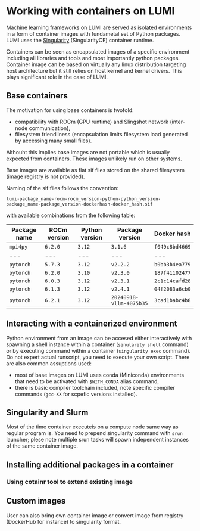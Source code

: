 # Working with containers on LUMI

Machine learning frameworks on LUMI are served as isolated environments in a form of container images with fundametal set of Python packages. LUMI uses the [Singularity](https://docs.sylabs.io/guides/main/user-guide/) (SingularityCE) container runtime.

Containers can be seen as encapsulated images of a specific environment including all libraries and tools and most importantly python packages. Container image can be based on virtually any linux distribution targeting host architecture but it still relies on host kernel and kernel drivers. This plays significant role in the case of LUMI.

## Base containers

The motivation for using base containers is twofold: 

 - compatibility with ROCm (GPU runtime) and Slingshot network (inter-node communication), 
 - filesystem friendliness (encapsulation limits filesystem load generated by accessing many small files).

Althouht this implies base images are not portable which is usually expected from containers. These images unlikely run on other systems. 

Base images are available as flat sif files stored on the shared filesystem (image registry is not provided).

Naming of the sif files follows the convention: 

```
lumi-package_name-rocm-rocm_version-python-python_version-package_name-package_version-dockerhash-docker_hash.sif
``` 

with available combinations from the following table:

| Package name | ROCm version | Python version | Package version | Docker hash | 
| --- | --- | --- | --- | --- | 
|  `mpi4py` | `6.2.0` | `3.12` | `3.1.6` | `f049c8bd4669` |
| --- | --- | --- | --- | --- | 
| `pytorch` | `5.7.3` | `3.12` | `v2.2.2` | `b0bb3b4ea779` |
| `pytorch` | `6.2.0` | `3.10` | `v2.3.0` | `187f41102477` |
| `pytorch` | `6.0.3` | `3.12` | `v2.3.1` | `2c1c14cafd28` |
| `pytorch` | `6.1.3` | `3.12` | `v2.4.1` | `04f2083a6cb0` |
| `pytorch` | `6.2.1` | `3.12` | `20240918-vllm-4075b35` | `3cad1babc4b8` |


## Interacting with a containerized environment

Python environment from an image can be accesed either interactively with spawning a shell instance within a container (`sinularity shell` command) or by executing command within a container (`singularity exec` command). Do not expert actual runscript, you need to execute your own script. There are also common assuptions used:

 - most of base images on LUMI uses conda (Miniconda) environments that need to be activated with `$WITH_CONDA` alias command,
 - there is basic compiler toolchain included, note specific compiler commands (`gcc-XX` for scpefic versions installed).

## Singularity and Slurm

Most of the time container executeis on a compute node same way as regular program is. You need to prepend singularity command with `srun` launcher; plese note multiple srun tasks will spawn independent instances of the same container image. 

## Installing additional packages in a container 

### Using cotainr tool to extend existing image

## Custom images

User can also bring own container image or convert image from registry (DockerHub for instance) to singularity format.
